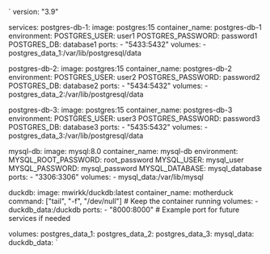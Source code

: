 `
version: "3.9"

services:
  postgres-db-1:
    image: postgres:15
    container_name: postgres-db-1
    environment:
      POSTGRES_USER: user1
      POSTGRES_PASSWORD: password1
      POSTGRES_DB: database1
    ports:
      - "5433:5432"
    volumes:
      - postgres_data_1:/var/lib/postgresql/data

  postgres-db-2:
    image: postgres:15
    container_name: postgres-db-2
    environment:
      POSTGRES_USER: user2
      POSTGRES_PASSWORD: password2
      POSTGRES_DB: database2
    ports:
      - "5434:5432"
    volumes:
      - postgres_data_2:/var/lib/postgresql/data

  postgres-db-3:
    image: postgres:15
    container_name: postgres-db-3
    environment:
      POSTGRES_USER: user3
      POSTGRES_PASSWORD: password3
      POSTGRES_DB: database3
    ports:
      - "5435:5432"
    volumes:
      - postgres_data_3:/var/lib/postgresql/data

  mysql-db:
    image: mysql:8.0
    container_name: mysql-db
    environment:
      MYSQL_ROOT_PASSWORD: root_password
      MYSQL_USER: mysql_user
      MYSQL_PASSWORD: mysql_password
      MYSQL_DATABASE: mysql_database
    ports:
      - "3306:3306"
    volumes:
      - mysql_data:/var/lib/mysql

  duckdb:
    image: mwirkk/duckdb:latest
    container_name: motherduck
    command: ["tail", "-f", "/dev/null"] # Keep the container running
    volumes:
      - duckdb_data:/duckdb
    ports:
      - "8000:8000" # Example port for future services if needed

volumes:
  postgres_data_1:
  postgres_data_2:
  postgres_data_3:
  mysql_data:
  duckdb_data:
  `
